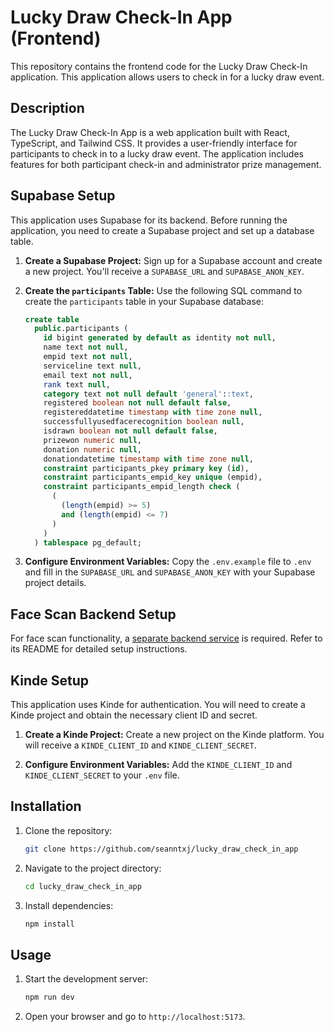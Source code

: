 # Lucky Draw Check-In App (Frontend)

This repository contains the frontend code for the Lucky Draw Check-In application. This application allows users to check in for a lucky draw event.

## Description

The Lucky Draw Check-In App is a web application built with React, TypeScript, and Tailwind CSS. It provides a user-friendly interface for participants to check in to a lucky draw event. The application includes features for both participant check-in and administrator prize management.

## Supabase Setup

This application uses Supabase for its backend. Before running the application, you need to create a Supabase project and set up a database table.

1. **Create a Supabase Project:** Sign up for a Supabase account and create a new project. You'll receive a `SUPABASE_URL` and `SUPABASE_ANON_KEY`.

2. **Create the `participants` Table:** Use the following SQL command to create the `participants` table in your Supabase database:

   ```sql
   create table
     public.participants (
       id bigint generated by default as identity not null,
       name text not null,
       empid text not null,
       serviceline text null,
       email text not null,
       rank text null,
       category text not null default 'general'::text,
       registered boolean not null default false,
       registereddatetime timestamp with time zone null,
       successfullyusedfacerecognition boolean null,
       isdrawn boolean not null default false,
       prizewon numeric null,
       donation numeric null,
       donationdatetime timestamp with time zone null,
       constraint participants_pkey primary key (id),
       constraint participants_empid_key unique (empid),
       constraint participants_empid_length check (
         (
           (length(empid) >= 5)
           and (length(empid) <= 7)
         )
       )
     ) tablespace pg_default;
   ```

3. **Configure Environment Variables:** Copy the `.env.example` file to `.env` and fill in the `SUPABASE_URL` and `SUPABASE_ANON_KEY` with your Supabase project details.

## Face Scan Backend Setup

For face scan functionality, a [separate backend service](https://github.com/seanntxj/lucky_draw_check_in_face_scan_backend) is required. Refer to its README for detailed setup instructions.


## Kinde Setup

This application uses Kinde for authentication. You will need to create a Kinde project and obtain the necessary client ID and secret.

1. **Create a Kinde Project:** Create a new project on the Kinde platform.  You will receive a `KINDE_CLIENT_ID` and `KINDE_CLIENT_SECRET`.

2. **Configure Environment Variables:** Add the `KINDE_CLIENT_ID` and `KINDE_CLIENT_SECRET` to your `.env` file.

## Installation

1. Clone the repository:
   ```bash
   git clone https://github.com/seanntxj/lucky_draw_check_in_app
   ```
2. Navigate to the project directory:
   ```bash
   cd lucky_draw_check_in_app
   ```
3. Install dependencies:
   ```bash
   npm install
   ```

## Usage

1. Start the development server:
   ```bash
   npm run dev
   ```
2. Open your browser and go to `http://localhost:5173`.
